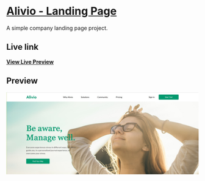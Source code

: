 # [Alivio - Landing Page](https://bussradurmuss.github.io/Alivio-Landing-Page/)

A simple company landing page project.

## Live link

**[View Live Preview](https://bussradurmuss.github.io/Alivio-Landing-Page/)**

## Preview

![Landing Page Preview](https://github.com/bussradurmuss/Alivio-Landing-Page/blob/main/assets/images/Screenshot.jpg?raw=true)
